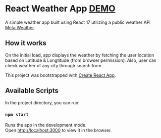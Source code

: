# React Weather App [DEMO]()


A simple weather app built using React 17 utilizing a public weather API [Meta Weather](https://www.metaweather.com/).

## How it works

On the initial load, app displays the weather by fetching the user location based on Latitude & Longtitude (from browser permission). Also, user can check weather of any city through search form.


This project was bootstrapped with [Create React App](https://github.com/facebook/create-react-app).

## Available Scripts

In the project directory, you can run:

### `npm start`

Runs the app in the development mode.\
Open [http://localhost:3000](http://localhost:3000) to view it in the browser.
